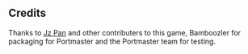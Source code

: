 ## Credits

Thanks to [Jz Pan](https://github.com/acmepjz/meandmyshadow) and other contributers to this game, Bamboozler for packaging for Portmaster and the Portmaster team for testing.

